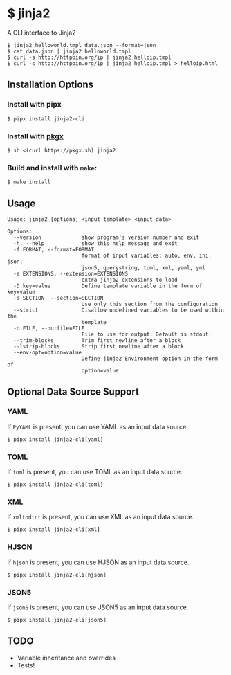 # $ jinja2
A CLI interface to Jinja2
```
$ jinja2 helloworld.tmpl data.json --format=json
$ cat data.json | jinja2 helloworld.tmpl
$ curl -s http://httpbin.org/ip | jinja2 helloip.tmpl
$ curl -s http://httpbin.org/ip | jinja2 helloip.tmpl > helloip.html
```

## Installation Options
### Install with pipx
`$ pipx install jinja2-cli`

### Install with [pkgx](https://pkgx.dev/pkgs/github.com/mattrobenolt/jinja2-cli/)
`$ sh <(curl https://pkgx.sh) jinja2`

### Build and install with `make`:
`$ make install`

## Usage
```
Usage: jinja2 [options] <input template> <input data>

Options:
  --version             show program's version number and exit
  -h, --help            show this help message and exit
  -f FORMAT, --format=FORMAT
                        format of input variables: auto, env, ini, json,
                        json5, querystring, toml, xml, yaml, yml
  -e EXTENSIONS, --extension=EXTENSIONS
                        extra jinja2 extensions to load
  -D key=value          Define template variable in the form of key=value
  -s SECTION, --section=SECTION
                        Use only this section from the configuration
  --strict              Disallow undefined variables to be used within the
                        template
  -o FILE, --outfile=FILE
                        File to use for output. Default is stdout.
  --trim-blocks         Trim first newline after a block
  --lstrip-blocks       Strip first newline after a block
  --env-opt=option=value
                        Define jinja2 Environment option in the form of
                        option=value

```

## Optional Data Source Support
### YAML
If `PyYAML` is present, you can use YAML as an input data source.

`$ pipx install jinja2-cli[yaml]`

### TOML
If `toml` is present, you can use TOML as an input data source.

`$ pipx install jinja2-cli[toml]`

### XML
If `xmltodict` is present, you can use XML as an input data source.

`$ pipx install jinja2-cli[xml]`

### HJSON
If `hjson` is present, you can use HJSON as an input data source.

`$ pipx install jinja2-cli[hjson]`

### JSON5
If `json5` is present, you can use JSON5 as an input data source.

`$ pipx install jinja2-cli[json5]`

## TODO
* Variable inheritance and overrides
* Tests!
